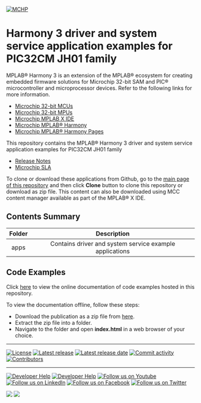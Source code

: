 [![MCHP](https://raw.githubusercontent.com/wiki/Microchip-MPLAB-Harmony/Microchip-MPLAB-Harmony.github.io/images/microchip_logo.png)](https://www.microchip.com)

# Harmony 3 driver and system service application examples for PIC32CM JH01 family

MPLAB® Harmony 3 is an extension of the MPLAB® ecosystem for creating embedded firmware solutions for Microchip 32-bit SAM and PIC® microcontroller and microprocessor devices.  Refer to the following links for more information.

- [Microchip 32-bit MCUs](https://www.microchip.com/design-centers/32-bit)
- [Microchip 32-bit MPUs](https://www.microchip.com/design-centers/32-bit-mpus)
- [Microchip MPLAB X IDE](https://www.microchip.com/mplab/mplab-x-ide)
- [Microchip MPLAB® Harmony](https://www.microchip.com/mplab/mplab-harmony)
- [Microchip MPLAB® Harmony Pages](https://microchip-mplab-harmony.github.io/)

This repository contains the MPLAB® Harmony 3 driver and system service application examples for PIC32CM JH01 family

- [Release Notes](release_notes.md)
- [Microchip SLA](Microchip_SLA001.md)

To clone or download these applications from Github, go to the [main page of this repository](https://github.com/Microchip-MPLAB-Harmony/core_apps_pic32cm_jh00_jh01) and then click **Clone** button to clone this repository or download as zip file.
This content can also be downloaded using MCC content manager available as part of the MPLAB® X IDE.

## Contents Summary

| Folder     | Description                             |
|:----------:|:---------------------------------------:|
| apps       | Contains driver and system service example applications |

## Code Examples

Click [here](https://onlinedocs.microchip.com/v2/keyword-lookup?keyword=CORE_APPS_PIC32CM_JH00_JH01_INTRODUCTION&redirect=true) to view the online documentation of code examples hosted in this repository.

To view the documentation offline, follow these steps:
 - Download the publication as a zip file from [here](https://onlinedocs.microchip.com/download/GUID-CF140A9C-A9DB-4B1F-9930-0A179CF0E602?type=webhelp).
 - Extract the zip file into a folder.
 - Navigate to the folder and open **index.html** in a web browser of your choice.

____

[![License](https://img.shields.io/badge/license-Harmony%20license-orange.svg)](https://github.com/Microchip-MPLAB-Harmony/core_apps_pic32cm_jh00_jh01/blob/master/Microchip_SLA001.md)
[![Latest release](https://img.shields.io/github/release/Microchip-MPLAB-Harmony/core_apps_pic32cm_jh00_jh01.svg)](https://github.com/Microchip-MPLAB-Harmony/core_apps_pic32cm_jh00_jh01/releases/latest)
[![Latest release date](https://img.shields.io/github/release-date/Microchip-MPLAB-Harmony/core_apps_pic32cm_jh00_jh01.svg)](https://github.com/Microchip-MPLAB-Harmony/core_apps_pic32cm_jh00_jh01/releases/latest)
[![Commit activity](https://img.shields.io/github/commit-activity/y/Microchip-MPLAB-Harmony/core_apps_pic32cm_jh00_jh01.svg)](https://github.com/Microchip-MPLAB-Harmony/core_apps_pic32cm_jh00_jh01/graphs/commit-activity)
[![Contributors](https://img.shields.io/github/contributors-anon/Microchip-MPLAB-Harmony/core_apps_pic32cm_jh00_jh01.svg)]()

____

[![Developer Help](https://img.shields.io/badge/Youtube-Developer%20Help-red.svg)](https://www.youtube.com/MicrochipDeveloperHelp)
[![Developer Help](https://img.shields.io/badge/XWiki-Developer%20Help-torquiose.svg)](https://developerhelp.microchip.com/xwiki/bin/view/software-tools/harmony/)
[![Follow us on Youtube](https://img.shields.io/badge/Youtube-Follow%20us%20on%20Youtube-red.svg)](https://www.youtube.com/user/MicrochipTechnology)
[![Follow us on LinkedIn](https://img.shields.io/badge/LinkedIn-Follow%20us%20on%20LinkedIn-blue.svg)](https://www.linkedin.com/company/microchip-technology)
[![Follow us on Facebook](https://img.shields.io/badge/Facebook-Follow%20us%20on%20Facebook-blue.svg)](https://www.facebook.com/microchiptechnology/)
[![Follow us on Twitter](https://img.shields.io/twitter/follow/MicrochipTech.svg?style=social)](https://twitter.com/MicrochipTech)

[![](https://img.shields.io/github/stars/Microchip-MPLAB-Harmony/core_apps_pic32cm_jh00_jh01.svg?style=social)]()
[![](https://img.shields.io/github/watchers/Microchip-MPLAB-Harmony/core_apps_pic32cm_jh00_jh01.svg?style=social)]()